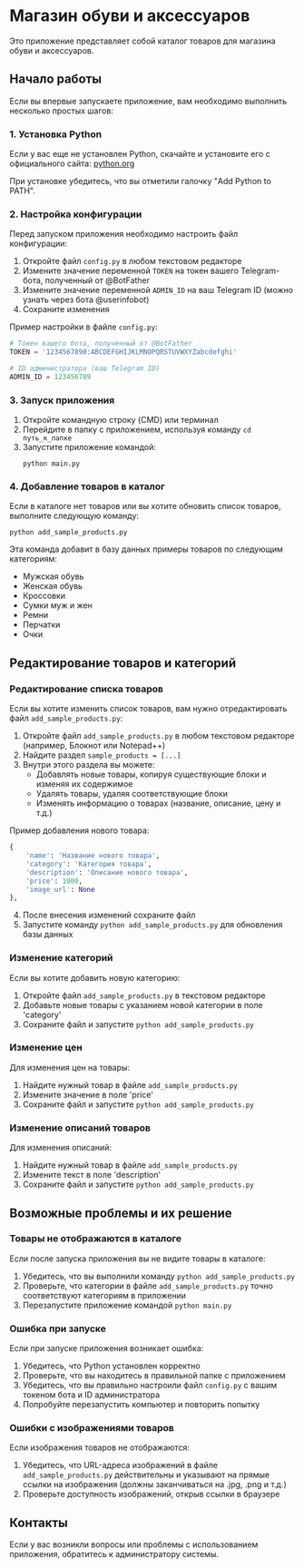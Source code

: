 # Магазин обуви и аксессуаров

Это приложение представляет собой каталог товаров для магазина обуви и аксессуаров.

## Начало работы

Если вы впервые запускаете приложение, вам необходимо выполнить несколько простых шагов:

### 1. Установка Python

Если у вас еще не установлен Python, скачайте и установите его с официального сайта: [python.org](https://www.python.org/downloads/)

При установке убедитесь, что вы отметили галочку "Add Python to PATH".

### 2. Настройка конфигурации

Перед запуском приложения необходимо настроить файл конфигурации:

1. Откройте файл `config.py` в любом текстовом редакторе
2. Измените значение переменной `TOKEN` на токен вашего Telegram-бота, полученный от @BotFather
3. Измените значение переменной `ADMIN_ID` на ваш Telegram ID (можно узнать через бота @userinfobot)
4. Сохраните изменения

Пример настройки в файле `config.py`:
```python
# Токен вашего бота, полученный от @BotFather
TOKEN = '1234567890:ABCDEFGHIJKLMNOPQRSTUVWXYZabcdefghi'

# ID администратора (ваш Telegram ID)
ADMIN_ID = 123456789
```

### 3. Запуск приложения

1. Откройте командную строку (CMD) или терминал
2. Перейдите в папку с приложением, используя команду `cd путь_к_папке`
3. Запустите приложение командой:
   ```
   python main.py
   ```

### 4. Добавление товаров в каталог

Если в каталоге нет товаров или вы хотите обновить список товаров, выполните следующую команду:
```
python add_sample_products.py
```

Эта команда добавит в базу данных примеры товаров по следующим категориям:
- Мужская обувь
- Женская обувь
- Кроссовки
- Сумки муж и жен
- Ремни
- Перчатки
- Очки

## Редактирование товаров и категорий

### Редактирование списка товаров

Если вы хотите изменить список товаров, вам нужно отредактировать файл `add_sample_products.py`:

1. Откройте файл `add_sample_products.py` в любом текстовом редакторе (например, Блокнот или Notepad++)
2. Найдите раздел `sample_products = [...]`
3. Внутри этого раздела вы можете:
   - Добавлять новые товары, копируя существующие блоки и изменяя их содержимое
   - Удалять товары, удаляя соответствующие блоки
   - Изменять информацию о товарах (название, описание, цену и т.д.)

Пример добавления нового товара:
```python
{
    'name': 'Название нового товара',
    'category': 'Категория товара',
    'description': 'Описание нового товара',
    'price': 1000,
    'image_url': None
},
```

4. После внесения изменений сохраните файл
5. Запустите команду `python add_sample_products.py` для обновления базы данных

### Изменение категорий

Если вы хотите добавить новую категорию:
1. Откройте файл `add_sample_products.py` в текстовом редакторе
2. Добавьте новые товары с указанием новой категории в поле 'category'
3. Сохраните файл и запустите `python add_sample_products.py`

### Изменение цен

Для изменения цен на товары:
1. Найдите нужный товар в файле `add_sample_products.py`
2. Измените значение в поле 'price'
3. Сохраните файл и запустите `python add_sample_products.py`

### Изменение описаний товаров

Для изменения описаний:
1. Найдите нужный товар в файле `add_sample_products.py`
2. Измените текст в поле 'description'
3. Сохраните файл и запустите `python add_sample_products.py`

## Возможные проблемы и их решение

### Товары не отображаются в каталоге

Если после запуска приложения вы не видите товары в каталоге:
1. Убедитесь, что вы выполнили команду `python add_sample_products.py`
2. Проверьте, что категории в файле `add_sample_products.py` точно соответствуют категориям в приложении
3. Перезапустите приложение командой `python main.py`

### Ошибка при запуске

Если при запуске приложения возникает ошибка:
1. Убедитесь, что Python установлен корректно
2. Проверьте, что вы находитесь в правильной папке с приложением
3. Убедитесь, что вы правильно настроили файл `config.py` с вашим токеном бота и ID администратора
4. Попробуйте перезапустить компьютер и повторить попытку

### Ошибки с изображениями товаров

Если изображения товаров не отображаются:
1. Убедитесь, что URL-адреса изображений в файле `add_sample_products.py` действительны и указывают на прямые ссылки на изображения (должны заканчиваться на .jpg, .png и т.д.)
2. Проверьте доступность изображений, открыв ссылки в браузере

## Контакты

Если у вас возникли вопросы или проблемы с использованием приложения, обратитесь к администратору системы.
